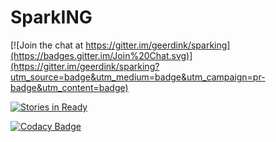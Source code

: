 # SparkING

[![Join the chat at https://gitter.im/geerdink/sparking](https://badges.gitter.im/Join%20Chat.svg)](https://gitter.im/geerdink/sparking?utm_source=badge&utm_medium=badge&utm_campaign=pr-badge&utm_content=badge)

[![Stories in Ready](https://badge.waffle.io/geerdink/sparking.svg?label=ready&title=Ready)](http://waffle.io/geerdink/sparking)

[![Codacy Badge](https://api.codacy.com/project/badge/grade/ec0b01a628524f4d8d1bb37841481a22)](https://www.codacy.com/app/bas/sparking)
